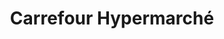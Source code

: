 ---
title: "Carrefour Hypermarché"
url: /ferney-voltaire/carrefour-hypermarche/
shop: Supermarkt
---